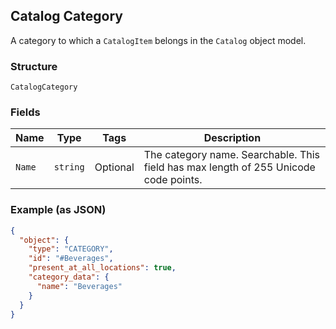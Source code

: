 ## Catalog Category

A category to which a `CatalogItem` belongs in the `Catalog` object model.

### Structure

`CatalogCategory`

### Fields

| Name | Type | Tags | Description |
|  --- | --- | --- | --- |
| `Name` | `string` | Optional | The category name. Searchable. This field has max length of 255 Unicode code points. |

### Example (as JSON)

```json
{
  "object": {
    "type": "CATEGORY",
    "id": "#Beverages",
    "present_at_all_locations": true,
    "category_data": {
      "name": "Beverages"
    }
  }
}
```

